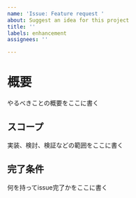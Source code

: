 ```yaml
---
name: 'Issue: Feature request '
about: Suggest an idea for this project
title: ''
labels: enhancement
assignees: ''

---
```


# 概要

やるべきことの概要をここに書く

## スコープ

実装、検討、検証などの範囲をここに書く

## 完了条件

何を持ってissue完了かをここに書く